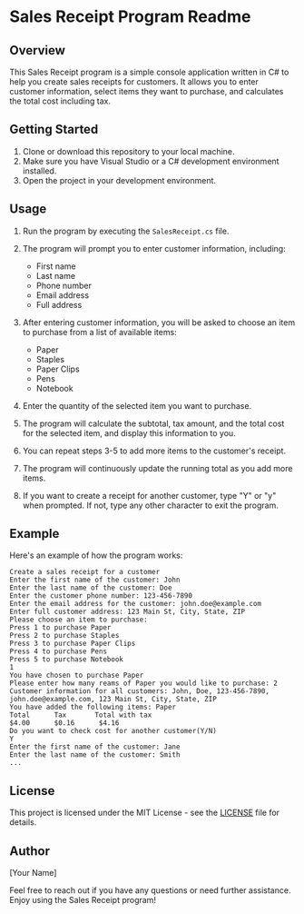 # Sales Receipt Program Readme

## Overview
This Sales Receipt program is a simple console application written in C# to help you create sales receipts for customers. It allows you to enter customer information, select items they want to purchase, and calculates the total cost including tax.

## Getting Started
1. Clone or download this repository to your local machine.
2. Make sure you have Visual Studio or a C# development environment installed.
3. Open the project in your development environment.

## Usage
1. Run the program by executing the `SalesReceipt.cs` file.

2. The program will prompt you to enter customer information, including:
   - First name
   - Last name
   - Phone number
   - Email address
   - Full address

3. After entering customer information, you will be asked to choose an item to purchase from a list of available items:
   - Paper
   - Staples
   - Paper Clips
   - Pens
   - Notebook

4. Enter the quantity of the selected item you want to purchase.

5. The program will calculate the subtotal, tax amount, and the total cost for the selected item, and display this information to you.

6. You can repeat steps 3-5 to add more items to the customer's receipt.

7. The program will continuously update the running total as you add more items.

8. If you want to create a receipt for another customer, type "Y" or "y" when prompted. If not, type any other character to exit the program.

## Example
Here's an example of how the program works:
```
Create a sales receipt for a customer
Enter the first name of the customer: John
Enter the last name of the customer: Doe
Enter the customer phone number: 123-456-7890
Enter the email address for the customer: john.doe@example.com
Enter full customer address: 123 Main St, City, State, ZIP
Please choose an item to purchase:
Press 1 to purchase Paper
Press 2 to purchase Staples
Press 3 to purchase Paper Clips
Press 4 to purchase Pens
Press 5 to purchase Notebook
1
You have chosen to purchase Paper
Please enter how many reams of Paper you would like to purchase: 2
Customer information for all customers: John, Doe, 123-456-7890, john.doe@example.com, 123 Main St, City, State, ZIP
You have added the following items: Paper
Total      Tax       Total with tax
$4.00      $0.16      $4.16
Do you want to check cost for another customer(Y/N) 
Y
Enter the first name of the customer: Jane
Enter the last name of the customer: Smith
...
```

## License
This project is licensed under the MIT License - see the [LICENSE](LICENSE) file for details.

## Author
[Your Name]

Feel free to reach out if you have any questions or need further assistance. Enjoy using the Sales Receipt program!
